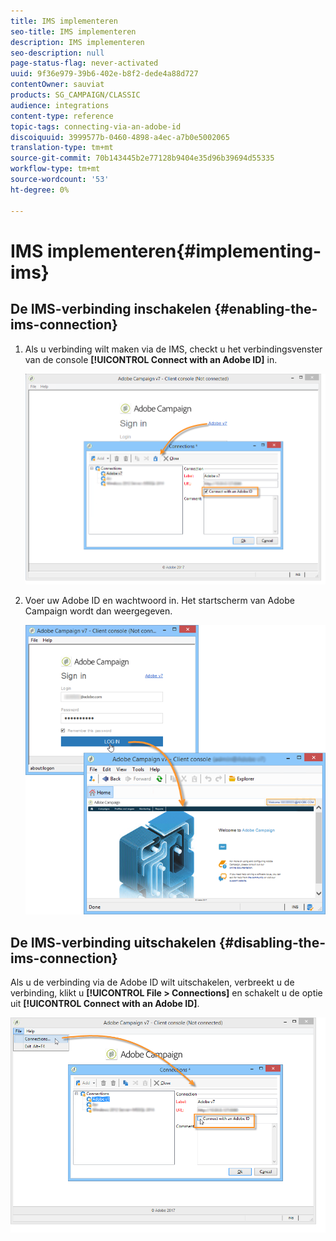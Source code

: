 ```yaml
---
title: IMS implementeren
seo-title: IMS implementeren
description: IMS implementeren
seo-description: null
page-status-flag: never-activated
uuid: 9f36e979-39b6-402e-b8f2-dede4a88d727
contentOwner: sauviat
products: SG_CAMPAIGN/CLASSIC
audience: integrations
content-type: reference
topic-tags: connecting-via-an-adobe-id
discoiquuid: 3999577b-0460-4898-a4ec-a7b0e5002065
translation-type: tm+mt
source-git-commit: 70b143445b2e77128b9404e35d96b39694d55335
workflow-type: tm+mt
source-wordcount: '53'
ht-degree: 0%

---
```



# IMS implementeren{#implementing-ims}

## De IMS-verbinding inschakelen {#enabling-the-ims-connection}

1. Als u verbinding wilt maken via de IMS, checkt u het verbindingsvenster van de console **[!UICONTROL Connect with an Adobe ID]** in.

   ![](assets/ims_1.png)

1. Voer uw Adobe ID en wachtwoord in. Het startscherm van Adobe Campaign wordt dan weergegeven.

   ![](assets/ims_2.png)

## De IMS-verbinding uitschakelen {#disabling-the-ims-connection}

Als u de verbinding via de Adobe ID wilt uitschakelen, verbreekt u de verbinding, klikt u **[!UICONTROL File > Connections]** en schakelt u de optie uit **[!UICONTROL Connect with an Adobe ID]**.

![](assets/ims_4.png)

